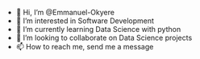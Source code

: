 - 👋 Hi, I’m @Emmanuel-Okyere
- 👀 I’m interested in Software Development
- 🌱 I’m currently learning Data Science with python
- 💞️ I’m looking to collaborate on Data Science projects
- 📫 How to reach me, send me a message

<!---
Emmanuel-Okyere/Emmanuel-Okyere is a ✨ special ✨ repository because its `README.md` (this file) appears on your GitHub profile.
You can click the Preview link to take a look at your changes.
--->
